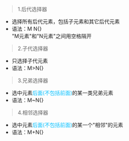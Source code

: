 >1.后代选择器 
- 选择所有后代元素，包括子元素和其它后代元素
- 语法：M N{}  
"M元素"和"N元素"之间用空格隔开

>2.子代选择器
- 只选择子代元素
- 语法：M>N{}

>3.兄弟选择器
- 选中元素<span style="color:deepskyblue">后面(不包括前面)</span>的某一类兄弟元素
- 语法：M~N{}

> 4.相邻选择器
- 选中元素<span style="color:deepskyblue">后面(不包括前面)</span>的某一个"相邻"的元素
- 语法：M+N{}